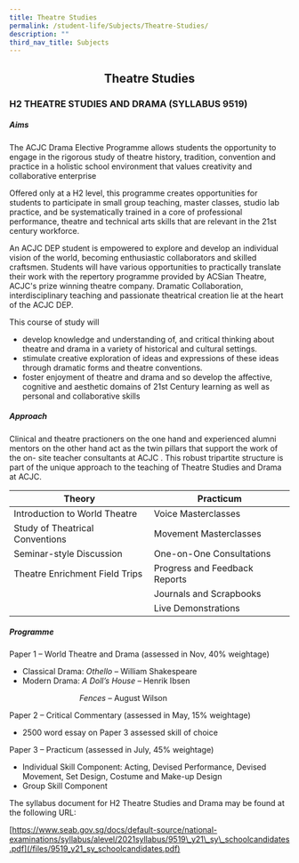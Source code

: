 ```yaml
---
title: Theatre Studies
permalink: /student-life/Subjects/Theatre-Studies/
description: ""
third_nav_title: Subjects
---
```

## <center> Theatre Studies </center>

### H2 THEATRE STUDIES AND DRAMA (SYLLABUS 9519)

##### Aims

  

The ACJC Drama Elective Programme allows students the opportunity to engage in the rigorous study of theatre history, tradition, convention and practice in a holistic school environment that values creativity and collaborative enterprise

  

Offered only at a H2 level, this programme creates opportunities for students to participate in small group teaching, master classes, studio lab practice, and be systematically trained in a core of professional performance, theatre and technical arts skills that are relevant in the 21st century workforce.

  

An ACJC DEP student is empowered to explore and develop an individual vision of the world, becoming enthusiastic collaborators and skilled craftsmen. Students will have various opportunities to practically translate their work with the repertory programme provided by ACSian Theatre, ACJC's prize winning theatre company. Dramatic Collaboration, interdisciplinary teaching and passionate theatrical creation lie at the heart of the ACJC DEP.

  

This course of study will

*   develop knowledge and understanding of, and critical thinking about theatre and drama in a variety of historical and cultural settings.
*   stimulate creative exploration of ideas and expressions of these ideas through dramatic forms and theatre conventions.
*   foster enjoyment of theatre and drama and so develop the affective, cognitive and aesthetic domains of 21st Century learning as well as personal and collaborative skills

  

##### Approach

  

Clinical and theatre practioners on the one hand and experienced alumni mentors on the other hand act as the twin pillars that support the work of the on- site teacher consultants at ACJC . This robust tripartite structure is part of the unique approach to the teaching of Theatre Studies and Drama at ACJC.

| Theory                          | Practicum                     |
|---------------------------------|-------------------------------|
| Introduction to World Theatre   | Voice Masterclasses           |
| Study of Theatrical Conventions | Movement Masterclasses        |
| Seminar-style Discussion        | One-on-One Consultations      |
| Theatre Enrichment Field Trips  | Progress and Feedback Reports |
|                                 | Journals and Scrapbooks       |
|                                 | Live Demonstrations           |

##### Programme

  

Paper 1 – World Theatre and Drama (assessed in Nov, 40% weightage)

*   Classical Drama: _Othello_ – William Shakespeare
*   Modern Drama: _A Doll’s House_ – Henrik Ibsen

                                _Fences_ – August Wilson

  

Paper 2 – Critical Commentary (assessed in May, 15% weightage)

*   2500 word essay on Paper 3 assessed skill of choice

  

Paper 3 – Practicum (assessed in July, 45% weightage)

*   Individual Skill Component: Acting, Devised Performance, Devised Movement, Set Design, Costume and Make-up Design
*   Group Skill Component

  

The syllabus document for H2 Theatre Studies and Drama may be found at the following URL:

[https://www.seab.gov.sg/docs/default-source/national-examinations/syllabus/alevel/2021syllabus/9519\_y21\_sy\_schoolcandidates.pdf](/files/9519_y21_sy_schoolcandidates.pdf)





  